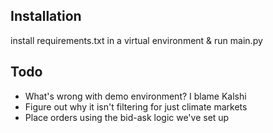 ## Installation 
install requirements.txt in a virtual environment & run main.py

## Todo
- What's wrong with demo environment? I blame Kalshi
- Figure out why it isn't filtering for just climate markets
- Place orders using the bid-ask logic we've set up
